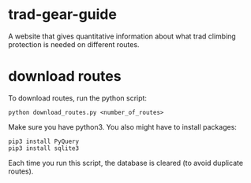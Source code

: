 # trad-gear-guide
A website that gives quantitative information about what trad climbing protection is needed on different routes.

# download routes
To download routes, run the python script:
```
python download_routes.py <number_of_routes>
```
Make sure you have python3. You also might have to install packages:
```
pip3 install PyQuery
pip3 install sqlite3
```
Each time you run this script, the database is cleared (to avoid duplicate routes).
